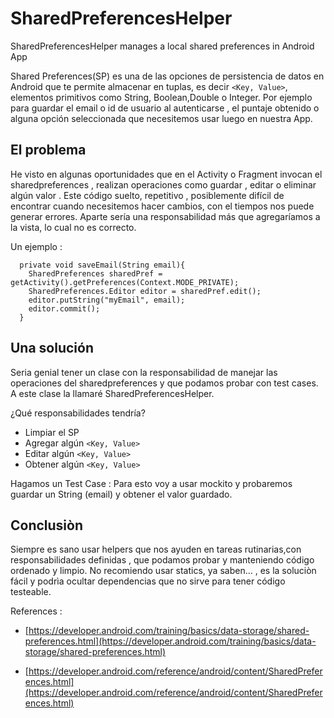 # SharedPreferencesHelper
SharedPreferencesHelper manages a local shared preferences in Android App

Shared Preferences(SP) es una de las opciones de persistencia de datos en Android que te permite almacenar  en tuplas, es decir ``` <Key, Value> ```, elementos  primitivos como String, Boolean,Double o  Integer. Por ejemplo para guardar el email o id de usuario al autenticarse , el puntaje obtenido o alguna opción seleccionada que necesitemos usar luego en nuestra App.

## El problema

He visto en algunas oportunidades que en el Activity o Fragment invocan el sharedpreferences , realizan operaciones como guardar , editar o eliminar algún valor . Este  código suelto, repetitivo , posiblemente difícil de encontrar cuando necesitemos hacer cambios, con el tiempos nos puede generar errores. Aparte sería una responsabilidad más que agregaríamos a la vista, lo cual no es correcto.

Un ejemplo : 
```
  private void saveEmail(String email){
    SharedPreferences sharedPref = getActivity().getPreferences(Context.MODE_PRIVATE);
    SharedPreferences.Editor editor = sharedPref.edit();
    editor.putString("myEmail", email);
    editor.commit();
  }
```

## Una solución

Seria genial tener un clase  con la responsabilidad de manejar las operaciones del sharedpreferences y que podamos probar con test cases. A este clase la llamaré SharedPreferencesHelper. 

¿Qué responsabilidades tendría?
  - Limpiar el SP
  - Agregar algún ``` <Key, Value> ```
  - Editar algún ``` <Key, Value> ```
  - Obtener algún ``` <Key, Value> ```

Hagamos un Test Case :
Para esto voy a usar mockito y probaremos guardar un String (email) y obtener el valor guardado.

## Conclusiòn

Siempre es sano usar helpers que nos ayuden en tareas rutinarias,con responsabilidades definidas , que podamos probar y manteniendo código ordenado y limpio. No recomiendo usar statics, ya saben… , es la soluciòn fácil y podrìa ocultar dependencias que no sirve para tener código testeable.

References :

- [https://developer.android.com/training/basics/data-storage/shared-preferences.html](https://developer.android.com/training/basics/data-storage/shared-preferences.html)

- [https://developer.android.com/reference/android/content/SharedPreferences.html](https://developer.android.com/reference/android/content/SharedPreferences.html)

